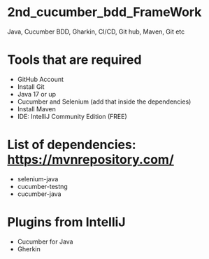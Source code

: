 # 2nd_cucumber_bdd_FrameWork
Java, Cucumber BDD,  Gharkin, CI/CD, Git hub, Maven, Git etc
# Tools that are required
- GitHub Account
- Install Git
- Java 17 or up
- Cucumber and Selenium (add that inside the dependencies)
- Install Maven
- IDE: IntelliJ Community Edition (FREE)
# List of dependencies: https://mvnrepository.com/
- selenium-java
- cucumber-testng
- cucumber-java
# Plugins from IntelliJ
- Cucumber for Java
- Gherkin